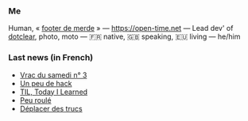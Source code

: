 ### Me

Human, « [footer de merde](https://open-time.net/post/2013/07/17/La-veritable-histoire-du-Footer-de-merde-) » — https://open-time.net — Lead dev' of [dotclear](https://git.dotclear.org/dev/dotclear), photo, moto — 🇫🇷 native, 🇬🇧 speaking, 🇪🇺 living — he/him

### Last news (in French)

<!-- BLOG-POST-LIST:START -->
- [Vrac du samedi n° 3](https://open-time.net/post/2022/03/19/Vrac-du-samedi-n-3)
- [Un peu de hack](https://open-time.net/post/2022/03/18/Un-peu-de-hack)
- [TIL, Today I Learned](https://open-time.net/post/2022/03/17/TIL-Today-I-Learned)
- [Peu roulé](https://open-time.net/post/2022/03/16/Peu-roule)
- [Déplacer des trucs](https://open-time.net/post/2022/03/15/Deplacer-des-trucs)
<!-- BLOG-POST-LIST:END -->
